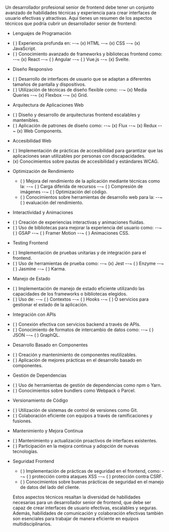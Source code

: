 Un desarrollador profesional senior de frontend debe tener un conjunto avanzado
de habilidades técnicas y experiencia para crear interfaces de usuario efectivas
y atractivas. Aquí tienes un resumen de los aspectos técnicos que podría cubrir
un desarrollador senior de frontend:

*  Lenguajes de Programación
  - ( ) Experiencia profunda en:
  --~ (x) HTML
  --~ (x) CSS
  --~ (x) JavaScript.
  - ( ) Conocimiento avanzado de frameworks y bibliotecas frontend como:
  --~ (x) React
  --~ ( ) Angular
  --~ ( ) Vue.js
  --~ (x) Svelte.

*  Diseño Responsivo
  - ( ) Desarrollo de interfaces de usuario que se adaptan a diferentes tamaños
        de pantalla y dispositivos.
  - ( ) Utilización de técnicas de diseño flexible como:
  --~ (x) Media Queries
  --~ (x) Flexbox
  --~ (x) Grid.

*  Arquitectura de Aplicaciones Web
  - ( ) Diseño y desarrollo de arquitecturas frontend escalables y mantenibles.
  - ( ) Aplicación de patrones de diseño como:
  --~ (x) Flux
  --~ (x) Redux
  --~ (x) Web Components.

*  Accesibilidad Web
  - ( ) Implementación de prácticas de accesibilidad para garantizar que las
        aplicaciones sean utilizables por personas con discapacidades.
  - (x) Conocimientos sobre pautas de accesibilidad y estándares WCAG.

*  Optimización de Rendimiento
   - ( ) Mejora del rendimiento de la aplicación mediante técnicas como la:
   --~ ( ) Carga diferida de recursos
   --~ ( ) Compresión de imágenes
   --~ ( ) Optimización del código.
   - ( ) Conocimientos sobre herramientas de desarrollo web para la:
   --~ ( ) evaluación del rendimiento.

*  Interactividad y Animaciones
  - ( ) Creación de experiencias interactivas y animaciones fluidas.
  - ( ) Uso de bibliotecas para mejorar la experiencia del usuario como:
   --~ ( ) GSAP
   --~ ( ) Framer Motion
   --~ ( ) Animaciones CSS.

*  Testing Frontend
  - ( ) Implementación de pruebas unitarias y de integración para el frontend.
  - ( ) Uso de herramientas de prueba como:
   --~ (x) Jest
   --~ ( ) Enzyme
   --~ ( ) Jasmine
   --~ ( ) Karma.

*  Manejo de Estado
  - ( ) Implementación de manejo de estado eficiente utilizando las capacidades
         de los frameworks o bibliotecas elegidos.
  - ( ) Uso de:
   --~ ( ) Contextos
   --~ ( ) Hooks
   --~ ( ) O servicios para gestionar el estado de la aplicación.

*  Integración con APIs
  - ( ) Conexión efectiva con servicios backend a través de APIs.
  - ( ) Conocimiento de formatos de intercambio de datos como:
   --~ ( ) JSON
   --~ ( ) GraphQL.

*  Desarrollo Basado en Componentes
  - ( ) Creación y mantenimiento de componentes reutilizables.
  - ( ) Aplicación de mejores prácticas en el desarrollo basado en componentes.

*  Gestión de Dependencias
  - ( ) Uso de herramientas de gestión de dependencias como npm o Yarn.
  - ( ) Conocimientos sobre bundlers como Webpack o Parcel.

*  Versionamiento de Código
  - ( ) Utilización de sistemas de control de versiones como Git.
  - ( ) Colaboración eficiente con equipos a través de ramificaciones y fusiones.

*  Mantenimiento y Mejora Continua
  - ( ) Mantenimiento y actualización proactivos de interfaces existentes.
  - ( ) Participación en la mejora continua y adopción de nuevas tecnologías.

*  Seguridad Frontend
   - ( ) Implementación de prácticas de seguridad en el frontend, como:
   --~ ( ) protección contra ataques XSS
   --~ ( ) protección contra CSRF.
   - ( ) Conocimientos sobre buenas prácticas de seguridad en el manejo de datos
         del lado del cliente.

   Estos aspectos técnicos resaltan la diversidad de habilidades necesarias para
   un desarrollador senior de frontend, que debe ser capaz de crear interfaces
   de usuario efectivas, escalables y seguras. Además, habilidades de comunicación
   y colaboración efectivas también son esenciales para trabajar de manera
   eficiente en equipos multidisciplinarios.
